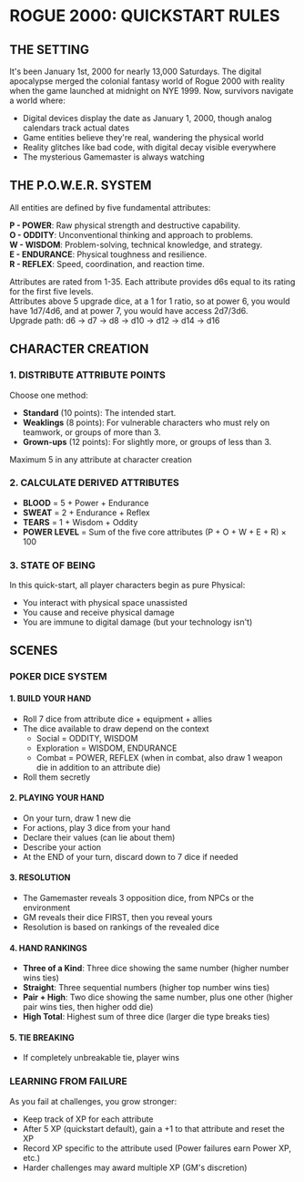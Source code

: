 # ROGUE 2000: QUICKSTART RULES

## THE SETTING

It's been January 1st, 2000 for nearly 13,000 Saturdays. The digital apocalypse merged the colonial fantasy world of Rogue 2000 with reality when the game launched at midnight on NYE 1999. Now, survivors navigate a world where:

- Digital devices display the date as January 1, 2000, though analog calendars track actual dates
- Game entities believe they're real, wandering the physical world
- Reality glitches like bad code, with digital decay visible everywhere
- The mysterious Gamemaster is always watching

## THE P.O.W.E.R. SYSTEM

All entities are defined by five fundamental attributes:

**P - POWER**: Raw physical strength and destructive capability.  
**O - ODDITY**: Unconventional thinking and approach to problems.  
**W - WISDOM**: Problem-solving, technical knowledge, and strategy.  
**E - ENDURANCE**: Physical toughness and resilience.  
**R - REFLEX**: Speed, coordination, and reaction time.  

Attributes are rated from 1-35. Each attribute provides d6s equal to its rating for the first five levels.  
Attributes above 5 upgrade dice, at a 1 for 1 ratio, so at power 6, you would have 1d7/4d6, and at power 7, you would have access 2d7/3d6.  
Upgrade path: d6 → d7 → d8 → d10 → d12 → d14 → d16

## CHARACTER CREATION

### 1. DISTRIBUTE ATTRIBUTE POINTS

Choose one method:
- **Standard** (10 points): The intended start. 
- **Weaklings** (8 points): For vulnerable characters who must rely on teamwork, or groups of more than 3.
- **Grown-ups** (12 points): For slightly more, or groups of less than 3.

Maximum 5 in any attribute at character creation

### 2. CALCULATE DERIVED ATTRIBUTES

- **BLOOD** = 5 + Power + Endurance
- **SWEAT** = 2 + Endurance + Reflex
- **TEARS** = 1 + Wisdom + Oddity
- **POWER LEVEL** = Sum of the five core attributes (P + O + W + E + R) × 100

### 3. STATE OF BEING

In this quick-start, all player characters begin as pure Physical:
- You interact with physical space unassisted
- You cause and receive physical damage
- You are immune to digital damage (but your technology isn't)

## SCENES

### POKER DICE SYSTEM

#### 1. BUILD YOUR HAND

- Roll 7 dice from attribute dice + equipment + allies
- The dice available to draw depend on the context
  - Social = ODDITY, WISDOM
  - Exploration = WISDOM, ENDURANCE
  - Combat = POWER, REFLEX (when in combat, also draw 1 weapon die in addition to an attribute die)
- Roll them secretly

#### 2. PLAYING YOUR HAND

- On your turn, draw 1 new die
- For actions, play 3 dice from your hand
- Declare their values (can lie about them)
- Describe your action
- At the END of your turn, discard down to 7 dice if needed

#### 3. RESOLUTION

- The Gamemaster reveals 3 opposition dice, from NPCs or the environment
- GM reveals their dice FIRST, then you reveal yours
- Resolution is based on rankings of the revealed dice

#### 4. HAND RANKINGS

- **Three of a Kind**: Three dice showing the same number (higher number wins ties)
- **Straight**: Three sequential numbers (higher top number wins ties)
- **Pair + High**: Two dice showing the same number, plus one other (higher pair wins ties, then higher odd die)
- **High Total**: Highest sum of three dice (larger die type breaks ties)

#### 5. TIE BREAKING

- If completely unbreakable tie, player wins

### LEARNING FROM FAILURE

As you fail at challenges, you grow stronger:
- Keep track of XP for each attribute
- After 5 XP (quickstart default), gain a +1 to that attribute and reset the XP
- Record XP specific to the attribute used (Power failures earn Power XP, etc.)
- Harder challenges may award multiple XP (GM's discretion)
